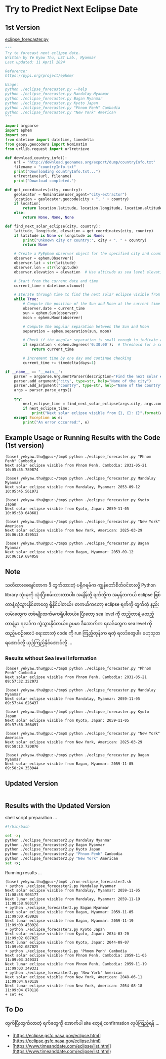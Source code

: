 # Try to Predict Next Eclipse Date

## 1st Version

[eclipse_forecaster.py](https://github.com/ye-kyaw-thu/this-and-that/blob/main/python/eclipse_forecaster.py)    

```python
"""
Try to forecast next eclipse date.
Written by Ye Kyaw Thu, LST Lab., Myanmar
Last updated: 11 April 2024

Reference:
https://pypi.org/project/ephem/

Usage:
python ./eclipse_forecaster.py --help
python ./eclipse_forecaster.py Mandalay Myanmar
python ./eclipse_forecaster.py Bagan Myanmar
python ./eclipse_forecaster.py Kyoto Japan
python ./eclipse_forecaster.py "Phnom Penh" Cambodia
python ./eclipse_forecaster.py "New York" American
"""

import argparse
import ephem
import sys
from datetime import datetime, timedelta
from geopy.geocoders import Nominatim
from urllib.request import urlretrieve

def download_country_info():
    url = "http://download.geonames.org/export/dump/countryInfo.txt"
    filename = "countryInfo.txt"
    print("Downloading countryInfo.txt...")
    urlretrieve(url, filename)
    print("Download completed.")

def get_coordinates(city, country):
    geolocator = Nominatim(user_agent="city-extractor")
    location = geolocator.geocode(city + ", " + country)
    if location:
        return location.latitude, location.longitude, location.altitude  # Return altitude as sea level elevation
    else:
        return None, None, None

def find_next_solar_eclipse(city, country):
    latitude, longitude, elevation = get_coordinates(city, country)
    if latitude is None or longitude is None:
        print("Unknown city or country:", city + ", " + country)
        return None

    # Create a PyEphem observer object for the specified city and country
    observer = ephem.Observer()
    observer.lat = str(latitude)
    observer.lon = str(longitude)
    observer.elevation = elevation  # Use altitude as sea level elevation

    # Start from the current date and time
    current_time = datetime.utcnow()

    # Iterate through time to find the next solar eclipse visible from the specified location
    while True:
        # Compute the position of the Sun and Moon at the current time
        observer.date = current_time
        sun = ephem.Sun(observer)
        moon = ephem.Moon(observer)

        # Compute the angular separation between the Sun and Moon
        separation = ephem.separation(sun, moon)

        # Check if the angular separation is small enough to indicate a solar eclipse
        if separation < ephem.degrees('0:30:00'):  # Threshold for a solar eclipse (0.5 degrees)
            return current_time

        # Increment time by one day and continue checking
        current_time += timedelta(days=1)

if __name__ == "__main__":
    parser = argparse.ArgumentParser(description="Find the next solar eclipse visible from a specified city and country.")
    parser.add_argument("city", type=str, help="Name of the city")
    parser.add_argument("country", type=str, help="Name of the country")
    args = parser.parse_args()

    try:
        next_eclipse_time = find_next_solar_eclipse(args.city, args.country)
        if next_eclipse_time:
            print("Next solar eclipse visible from {}, {}: {}".format(args.city, args.country, next_eclipse_time.strftime("%Y-%m-%d %H:%M:%S.%f")))
    except Exception as e:
        print("An error occurred:", e)

```

## Example Usage or Running Results with the Code (1st version)

```
(base) yekyaw.thu@gpu:~/tmp$ python ./eclipse_forecaster.py "Phnom Penh" Cambodia
Next solar eclipse visible from Phnom Penh, Cambodia: 2031-05-21 10:05:35.789874
```

```
(base) yekyaw.thu@gpu:~/tmp$ python ./eclipse_forecaster.py Mandalay Myanmar
Next solar eclipse visible from Mandalay, Myanmar: 2053-09-12 10:05:45.561972
```

```
(base) yekyaw.thu@gpu:~/tmp$ python ./eclipse_forecaster.py Kyoto Japan
Next solar eclipse visible from Kyoto, Japan: 2059-11-05 10:05:58.648681
```

```
(base) yekyaw.thu@gpu:~/tmp$ python ./eclipse_forecaster.py "New York" American
Next solar eclipse visible from New York, American: 2025-03-29 10:06:10.459513
```

```
(base) yekyaw.thu@gpu:~/tmp$ python ./eclipse_forecaster.py Bagan Myanmar
Next solar eclipse visible from Bagan, Myanmar: 2053-09-12 10:06:19.684058
```

## Note

သတိထားစေချင်တာက ဒီ တွက်ထားတဲ့ ပရိုဂရမ်က ကျွန်တော်စိတ်ဝင်စားလို့ Python library သုံးခုကို သုံးပြီးစမ်းထားတာပါ။ အချိန်တို့ ရက်တို့က အမှန်တကယ် eclipse ဖြစ်တာနဲ့လွဲသွားနိုင်တာတွေ ရှိနိုင်ပါတယ်။ တကယ်ကတော့ eclipse ရက်ကို တွက်တဲ့ နည်းလမ်းတွေက တစ်မျိုးထက်မကရှိပါတယ်။ ပြီးတော့ sea level ကို ထည့်တာနဲ့ မထည့်တာနဲ့မှာ ရလဒ်က ကွဲသွားနိုင်တယ်။ ဥပမာ ဒီအောက်က ရလဒ်တွေက sea level ကို ထည့်မစဉ်းစားပဲ ရေးထားတဲ့ code ကို run ကြည့်တုန်းက ရတဲ့ ရလဒ်တွေပါ။ ဗဟုသုတရအောင်လို့ ယှဉ်ကြည့်နိုင်အောင်လို့ ...  

### Results without Sea level Information

```
(base) yekyaw.thu@gpu:~/tmp$ python ./eclipse_forecaster.py "Phnom Penh" Cambodia
Next solar eclipse visible from Phnom Penh, Cambodia: 2031-05-21 09:57:32.352972
```

```
(base) yekyaw.thu@gpu:~/tmp$ python ./eclipse_forecaster.py Mandalay Myanmar
Next solar eclipse visible from Mandalay, Myanmar: 2059-11-05 09:57:44.626437
```

```
(base) yekyaw.thu@gpu:~/tmp$ python ./eclipse_forecaster.py Kyoto Japan
Next solar eclipse visible from Kyoto, Japan: 2059-11-05 09:57:56.366491
```

```
(base) yekyaw.thu@gpu:~/tmp$ python ./eclipse_forecaster.py "New York" American
Next solar eclipse visible from New York, American: 2025-03-29 09:58:13.720870
```

```
(base) yekyaw.thu@gpu:~/tmp$ python ./eclipse_forecaster.py Bagan Myanmar
Next solar eclipse visible from Bagan, Myanmar: 2059-11-05 09:58:24.353944
```

## Updated Version  

```

```


## Results with the Updated Version

shell script preparation ...  

```bash
#!/bin/bash

set -x;
python ./eclipse_forecaster2.py Mandalay Myanmar
python ./eclipse_forecaster2.py Bagan Myanmar
python ./eclipse_forecaster2.py Kyoto Japan
python ./eclipse_forecaster2.py "Phnom Penh" Cambodia
python ./eclipse_forecaster2.py "New York" American
set +x;
```

Running results ...  

```
(base) yekyaw.thu@gpu:~/tmp$ ./run-eclipse_forecaster2.sh
+ python ./eclipse_forecaster2.py Mandalay Myanmar
Next solar eclipse visible from Mandalay, Myanmar: 2059-11-05 11:08:58.903177
Next lunar eclipse visible from Mandalay, Myanmar: 2059-11-19 11:08:58.903177
+ python ./eclipse_forecaster2.py Bagan Myanmar
Next solar eclipse visible from Bagan, Myanmar: 2059-11-05 11:09:00.458928
Next lunar eclipse visible from Bagan, Myanmar: 2059-11-19 11:09:00.458928
+ python ./eclipse_forecaster2.py Kyoto Japan
Next solar eclipse visible from Kyoto, Japan: 2034-03-20 11:09:02.087025
Next lunar eclipse visible from Kyoto, Japan: 2044-09-07 11:09:02.087025
+ python ./eclipse_forecaster2.py 'Phnom Penh' Cambodia
Next solar eclipse visible from Phnom Penh, Cambodia: 2059-11-05 11:09:03.349331
Next lunar eclipse visible from Phnom Penh, Cambodia: 2059-11-19 11:09:03.349331
+ python ./eclipse_forecaster2.py 'New York' American
Next solar eclipse visible from New York, American: 2048-06-11 11:09:04.870118
Next lunar eclipse visible from New York, American: 2054-08-18 11:09:04.870118
+ set +x
```

## To Do

တွက်ပြီးထွက်လာတဲ့ ရက်တွေကို အောက်ပါ site တွေနဲ့ confirmation လုပ်ကြည့်ရန် ...  

- [https://eclipse.gsfc.nasa.gov/eclipse.html](https://eclipse.gsfc.nasa.gov/eclipse.html)  
- [https://www.timeanddate.com/eclipse/list.html](https://www.timeanddate.com/eclipse/list.html)    
